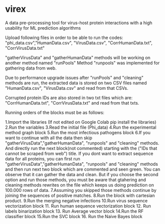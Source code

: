 # virex
A data pre-processing tool for virus-host protein interactions with a high usability for ML prediction algorithms

Upload following files in order to be able to run the codes:
"phi_data.csv","HumanData.csv", "VirusData.csv",
"CorrHumanData.txt", "CorrVirusData.txt" 

"gatherVirusData" and "gatherHumanData" methods will be working on another method named "runPools"
Method "runpools" was implemented for gathering data from web. 

Due to performance upgrade issues after "runPools" and "cleaning" methods are run, the extracted data is stored on two CSV files named
"HumanData.csv", "VirusData.csv" and read from that CSVs.

Corrupted protein IDs are also stored in two txt files which are:
"CorrHumanData.txt", "CorrVirusData.txt" and read from that txts.

Running orders of the blocks must be as follows:

1.Import the libraries (If not edited on Google Colab pip install the libraries)
2.Run the variables
3.Read the initial file (Phi_data)
4.Run the experimental method graph block
5.Run the most infectious pathogens block
6.If you want to continue with all the data then skip "gatherVirusData","gatherHumanData",
"runpools" and "cleaning" methods. And directly run the next block(not commented) starting with the ("IDs that cannot be scraped from web") title.
If you dont want to extract sequence data for all proteins, you can first run "gatherVirusData","gatherHumanData",
"runpools" and "cleaning" methods and then run next two block which are commented and seen green. 
You can observe that it can gather the data and clean. But if you choose the second option and run those methods, 
you must be aware that gtahering and cleaning methods rewrites on the file which keeps us doing prediction on 100.000 rows of data.
7.Assuming you skipped those methods continue by joining the sequences of positive matches.
8.Run the block with cartesian product.
9.Run the merging negative infections
10.Run virus sequence vectorization block
11. Run human sequence vectorization block
12. Run labels binarization block
13. Run Average vector block
14.Run the RF classifier block
15.Run the SVC block
16. Run the Naive Bayes block
